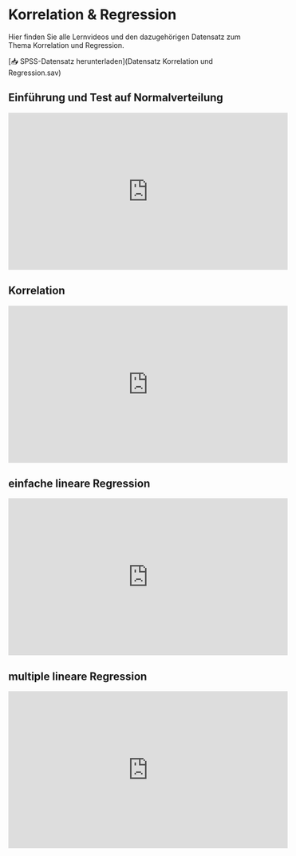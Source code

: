 # Korrelation & Regression

Hier finden Sie alle Lernvideos und den dazugehörigen Datensatz zum Thema Korrelation und Regression.

[📥 SPSS-Datensatz herunterladen](Datensatz Korrelation und Regression.sav)

## Einführung und Test auf Normalverteilung
<iframe width="560" height="315" 
    src="https://www.youtube.com/embed/2uYY6ARFhCk" 
    frameborder="0" allowfullscreen>
</iframe>

## Korrelation
<iframe width="560" height="315" 
    src="https://www.youtube.com/embed/FnlnvR7me9M" 
    frameborder="0" allowfullscreen>
</iframe>

## einfache lineare Regression
<iframe width="560" height="315" 
    src="https://www.youtube.com/embed/b8MaUGNFoos" 
    frameborder="0" allowfullscreen>
</iframe>

## multiple lineare Regression
<iframe width="560" height="315" 
    src="https://www.youtube.com/embed/0bKFsZqmo_0" 
    frameborder="0" allowfullscreen>
</iframe>
